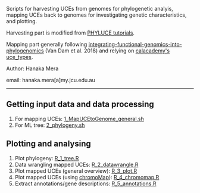 Scripts for harvesting UCEs from genomes for phylogenetic analyis, mapping UCEs back to genomes for investigating genetic characteristics, and plotting.

Harvesting part is modified from [PHYLUCE tutorials](https://phyluce.readthedocs.io/en/latest/index.html).

Mapping part generally following 
[integrating-functional-genomics-into-phylogenomics](https://github.com/matthewhvandam/integrating-functional-genomics-into-phylogenomics) (Van Dam et al. 2018)
and relying on  [calacademy's uce_types](https://github.com/calacademy-research/ccgutils/tree/master/uce_types).

Author: Hanaka Mera

email: hanaka.mera[a]my.jcu.edu.au

---

## Getting input data and data processing

1. For mapping UCEs: [1_MapUCEtoGenome_general.sh](https://github.com/mhanaka/MapUCEtoGenome/blob/main/1_MapUCEtoGenome_general.sh)
2. For ML tree: [2_phylogeny.sh](https://github.com/mhanaka/MapUCEtoGenome/blob/main/2_phylogeny.sh)

## Plotting and analysing

1. Plot phylogeny: [R_1_tree.R](https://github.com/mhanaka/MapUCEtoGenome/blob/main/R_1_tree.R)
2. Data wrangling mapped UCEs: [R_2_datawrangle.R](https://github.com/mhanaka/MapUCEtoGenome/blob/main/R_2_datawrangle.R)
3. Plot mapped UCEs (general overview): [R_3_plot.R](https://github.com/mhanaka/MapUCEtoGenome/blob/main/R_3_plot.R)
4. Plot mapped UCEs (using [chromoMap](https://lakshay-anand.github.io/chromoMap/docs.html)): [R_4_chromomap.R](https://github.com/mhanaka/MapUCEtoGenome/blob/main/R_4_chromomap.R)
5. Extract annotations/gene descriptions: [R_5_annotations.R](https://github.com/mhanaka/MapUCEtoGenome/blob/main/R_5_annotations.R)
